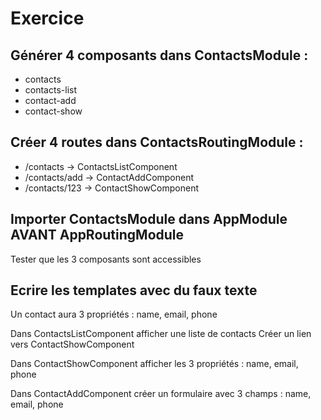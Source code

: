 # Exercice

## Générer 4 composants dans ContactsModule :

* contacts
* contacts-list
* contact-add
* contact-show

## Créer 4 routes dans ContactsRoutingModule :

* /contacts -> ContactsListComponent
* /contacts/add -> ContactAddComponent
* /contacts/123 -> ContactShowComponent

## Importer ContactsModule dans AppModule AVANT AppRoutingModule

Tester que les 3 composants sont accessibles

## Ecrire les templates avec du faux texte

Un contact aura 3 propriétés : name, email, phone

Dans ContactsListComponent afficher une liste de contacts
Créer un lien vers ContactShowComponent

Dans ContactShowComponent afficher les 3 propriétés : name, email, phone

Dans ContactAddComponent créer un formulaire avec 3 champs : name, email, phone
